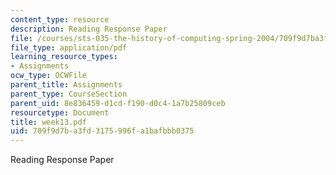 ```yaml
---
content_type: resource
description: Reading Response Paper
file: /courses/sts-035-the-history-of-computing-spring-2004/709f9d7ba3fd3175996fa1bafbbb0375_week13.pdf
file_type: application/pdf
learning_resource_types:
- Assignments
ocw_type: OCWFile
parent_title: Assignments
parent_type: CourseSection
parent_uid: 8e836459-d1cd-f190-d0c4-1a7b25809ceb
resourcetype: Document
title: week13.pdf
uid: 709f9d7b-a3fd-3175-996f-a1bafbbb0375
---
```

Reading Response Paper

